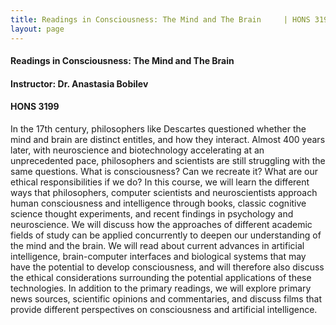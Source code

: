 ```yaml
---
title: Readings in Consciousness: The Mind and The Brain	 | HONS 3199
layout: page
---
```


#### Readings in Consciousness: The Mind and The Brain

#### Instructor: Dr. Anastasia Bobilev

#### HONS 3199

In the 17th century, philosophers like Descartes questioned whether the mind and brain are distinct entitles, and how they interact.  Almost 400 years later, with neuroscience and biotechnology accelerating at an unprecedented pace, philosophers and scientists are still struggling with the same questions.  What is consciousness? Can we recreate it?  What are our ethical responsibilities if we do?  In this course, we will learn the different ways that philosophers, computer scientists and neuroscientists approach human consciousness and intelligence through books, classic cognitive science thought experiments, and recent findings in psychology and neuroscience.  We will discuss how the approaches of different academic fields of study can be applied concurrently to deepen our understanding of the mind and the brain.  We will read about current advances in artificial intelligence, brain-computer interfaces and biological systems that may have the potential to develop consciousness, and will therefore also discuss the ethical considerations surrounding the potential applications of these technologies.  In addition to the primary readings, we will explore primary news sources, scientific opinions and commentaries, and discuss films that provide different perspectives on consciousness and artificial intelligence.  